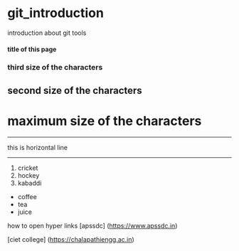 # git_introduction
introduction about git tools
#### title of this page
###  third size of the characters
## second size of the characters
# maximum size of the characters    

***
this is horizontal line
***
1. cricket
2. hockey
3. kabaddi

- coffee
- tea
- juice

how to open hyper links [apssdc] (https://www.apssdc.in)

[ciet college] (https://chalapathiengg.ac.in)
